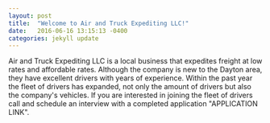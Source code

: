 ```yaml
---
layout: post
title:  "Welcome to Air and Truck Expediting LLC!"
date:   2016-06-16 13:15:13 -0400
categories: jekyll update
---
```

Air and Truck Expediting LLC is a local business that expedites freight at
low rates and affordable rates. Although the company is new to the Dayton area, they have excellent drivers with years of experience. Within the past year the fleet of drivers has expanded, not only the amount of drivers but also the company's vehicles. If you are interested in joining the fleet of drivers call and schedule an interview with a completed application "APPLICATION LINK". 

<!-- {% highlight ruby %}
Air and Truck Expediting
{% endhighlight %} -->




[jekyll-docs]: http://jekyllrb.com/docs/home
[jekyll-gh]:   https://github.com/jekyll/jekyll
[jekyll-talk]: https://talk.jekyllrb.com/
